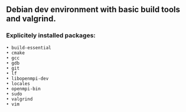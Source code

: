 ## Debian dev environment with basic build tools and valgrind.
### Explicitely installed packages: 
	• build-essential
	• cmake
	• gcc
	• gdb
	• git
	• lf
	• libopenmpi-dev
	• locales
	• openmpi-bin
	• sudo
	• valgrind
	• vim
